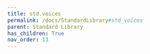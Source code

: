 ```yaml
---
title: std.voices
permalink: /docs/StandardLibrary#std_voices
parent: Standard Library
has_children: True
nav_order: 13
---
```

